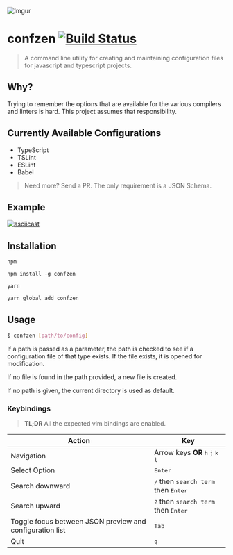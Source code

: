 ![Imgur](http://i.imgur.com/e2ajwrz.png)

# confzen [![Build Status](https://travis-ci.org/dsifford/confzen.svg?branch=master)](https://travis-ci.org/dsifford/confzen)
> A command line utility for creating and maintaining configuration files for javascript and typescript projects.

## Why?
Trying to remember the options that are available for the various compilers and linters is hard. This project assumes that responsibility.

## Currently Available Configurations
- TypeScript
- TSLint
- ESLint
- Babel

> Need more? Send a PR. The only requirement is a JSON Schema.

## Example

[![asciicast](https://asciinema.org/a/23ftzqfwqu77hhbgihxovjcgn.png)](https://asciinema.org/a/23ftzqfwqu77hhbgihxovjcgn)

## Installation

`npm`
```
npm install -g confzen
```

`yarn`
```
yarn global add confzen
```

## Usage

```sh
$ confzen [path/to/config]
```

If a path is passed as a parameter, the path is checked to see if a configuration file of that type exists. If the file exists, it is opened for modification.

If no file is found in the path provided, a new file is created.

If no path is given, the current directory is used as default.

### Keybindings

> **TL;DR** All the expected vim bindings are enabled.

Action | Key
--- | ---
Navigation | Arrow keys **OR** <kbd>h</kbd> <kbd>j</kbd> <kbd>k</kbd> <kbd>l</kbd>
Select Option | <kbd>Enter</kbd>
Search downward | <kbd>/</kbd> then `search term` then <kbd>Enter</kbd>
Search upward | <kbd>?</kbd> then `search term` then <kbd>Enter</kbd>
Toggle focus between JSON preview and configuration list | <kbd>Tab</kbd>
Quit | <kbd>q</kbd>
